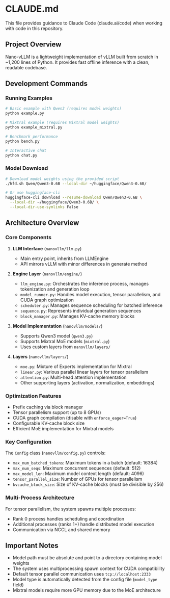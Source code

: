 # CLAUDE.md

This file provides guidance to Claude Code (claude.ai/code) when working with code in this repository.

## Project Overview

Nano-vLLM is a lightweight implementation of vLLM built from scratch in ~1,200 lines of Python. It provides fast offline inference with a clean, readable codebase.

## Development Commands

### Running Examples
```bash
# Basic example with Qwen3 (requires model weights)
python example.py

# Mixtral example (requires Mixtral model weights)
python example_mixtral.py

# Benchmark performance  
python bench.py

# Interactive chat
python chat.py
```

### Model Download
```bash
# Download model weights using the provided script
./hfd.sh Qwen/Qwen3-0.6B --local-dir ~/huggingface/Qwen3-0.6B/

# Or use huggingface-cli
huggingface-cli download --resume-download Qwen/Qwen3-0.6B \
  --local-dir ~/huggingface/Qwen3-0.6B/ \
  --local-dir-use-symlinks False
```

## Architecture Overview

### Core Components

1. **LLM Interface** (`nanovllm/llm.py`)
   - Main entry point, inherits from LLMEngine
   - API mirrors vLLM with minor differences in generate method

2. **Engine Layer** (`nanovllm/engine/`)
   - `llm_engine.py`: Orchestrates the inference process, manages tokenization and generation loop
   - `model_runner.py`: Handles model execution, tensor parallelism, and CUDA graph optimization
   - `scheduler.py`: Manages sequence scheduling for batched inference
   - `sequence.py`: Represents individual generation sequences
   - `block_manager.py`: Manages KV-cache memory blocks

3. **Model Implementation** (`nanovllm/models/`)
   - Supports Qwen3 model (`qwen3.py`)
   - Supports Mixtral MoE models (`mixtral.py`)
   - Uses custom layers from `nanovllm/layers/`
   
4. **Layers** (`nanovllm/layers/`)
   - `moe.py`: Mixture of Experts implementation for Mixtral
   - `linear.py`: Various parallel linear layers for tensor parallelism
   - `attention.py`: Multi-head attention implementation
   - Other supporting layers (activation, normalization, embeddings)

### Optimization Features
   - Prefix caching via block manager
   - Tensor parallelism support (up to 8 GPUs)
   - CUDA graph compilation (disable with `enforce_eager=True`)
   - Configurable KV-cache block size
   - Efficient MoE implementation for Mixtral models

### Key Configuration

The `Config` class (`nanovllm/config.py`) controls:
- `max_num_batched_tokens`: Maximum tokens in a batch (default: 16384)
- `max_num_seqs`: Maximum concurrent sequences (default: 512)
- `max_model_len`: Maximum model context length (default: 4096)
- `tensor_parallel_size`: Number of GPUs for tensor parallelism
- `kvcache_block_size`: Size of KV-cache blocks (must be divisible by 256)

### Multi-Process Architecture

For tensor parallelism, the system spawns multiple processes:
- Rank 0 process handles scheduling and coordination
- Additional processes (ranks 1+) handle distributed model execution
- Communication via NCCL and shared memory

## Important Notes

- Model path must be absolute and point to a directory containing model weights
- The system uses multiprocessing spawn context for CUDA compatibility
- Default tensor parallel communication uses `tcp://localhost:2333`
- Model type is automatically detected from the config file (`model_type` field)
- Mixtral models require more GPU memory due to the MoE architecture